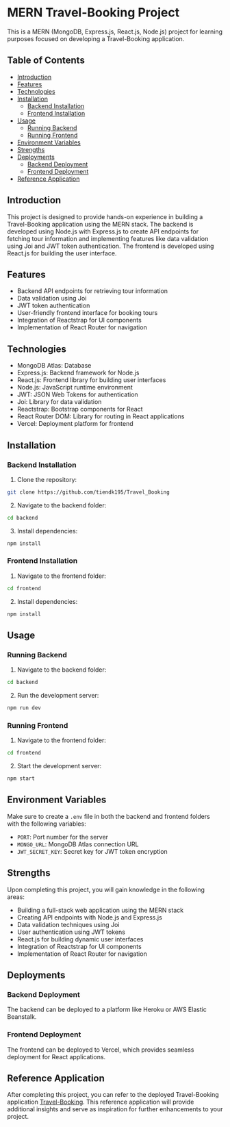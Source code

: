 # MERN Travel-Booking Project

This is a MERN (MongoDB, Express.js, React.js, Node.js) project for learning purposes focused on developing a Travel-Booking application.

## Table of Contents

- [Introduction](#introduction)
- [Features](#features)
- [Technologies](#technologies)
- [Installation](#installation)
  - [Backend Installation](#backend-installation)
  - [Frontend Installation](#frontend-installation)
- [Usage](#usage)
  - [Running Backend](#running-backend)
  - [Running Frontend](#running-frontend)
- [Environment Variables](#environment-variables)
- [Strengths](#strengths)
- [Deployments](#deployments)
  - [Backend Deployment](#backend-deployment)
  - [Frontend Deployment](#frontend-deployment)
- [Reference Application](#reference-application)

## Introduction

This project is designed to provide hands-on experience in building a Travel-Booking application using the MERN stack. The backend is developed using Node.js with Express.js to create API endpoints for fetching tour information and implementing features like data validation using Joi and JWT token authentication. The frontend is developed using React.js for building the user interface.

## Features

- Backend API endpoints for retrieving tour information
- Data validation using Joi
- JWT token authentication
- User-friendly frontend interface for booking tours
- Integration of Reactstrap for UI components
- Implementation of React Router for navigation

## Technologies

- MongoDB Atlas: Database
- Express.js: Backend framework for Node.js
- React.js: Frontend library for building user interfaces
- Node.js: JavaScript runtime environment
- JWT: JSON Web Tokens for authentication
- Joi: Library for data validation
- Reactstrap: Bootstrap components for React
- React Router DOM: Library for routing in React applications
- Vercel: Deployment platform for frontend

## Installation

### Backend Installation

1. Clone the repository:

```bash
git clone https://github.com/tiendk195/Travel_Booking
```

2. Navigate to the backend folder:

```bash
cd backend
```

3. Install dependencies:

```bash
npm install
```

### Frontend Installation

1. Navigate to the frontend folder:

```bash
cd frontend
```

2. Install dependencies:

```bash
npm install
```

## Usage

### Running Backend

1. Navigate to the backend folder:

```bash
cd backend
```

2. Run the development server:

```bash
npm run dev
```

### Running Frontend

1. Navigate to the frontend folder:

```bash
cd frontend
```

2. Start the development server:

```bash
npm start
```

## Environment Variables

Make sure to create a `.env` file in both the backend and frontend folders with the following variables:

- `PORT`: Port number for the server
- `MONGO_URL`: MongoDB Atlas connection URL
- `JWT_SECRET_KEY`: Secret key for JWT token encryption

## Strengths

Upon completing this project, you will gain knowledge in the following areas:

- Building a full-stack web application using the MERN stack
- Creating API endpoints with Node.js and Express.js
- Data validation techniques using Joi
- User authentication using JWT tokens
- React.js for building dynamic user interfaces
- Integration of Reactstrap for UI components
- Implementation of React Router for navigation

## Deployments

### Backend Deployment

The backend can be deployed to a platform like Heroku or AWS Elastic Beanstalk.

### Frontend Deployment

The frontend can be deployed to Vercel, which provides seamless deployment for React applications.

## Reference Application

After completing this project, you can refer to the deployed Travel-Booking application [Travel-Booking](https://travel-booking-psi.vercel.app). This reference application will provide additional insights and serve as inspiration for further enhancements to your project.

